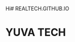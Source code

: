 Hi# REALTECH.GITHUB.IO
<!doctype html>
<html>
<head>
<Title>YUVA TECH</Title>
<body>
<H1>YUVA TECH</H1>
</body>
</head>
</html>
